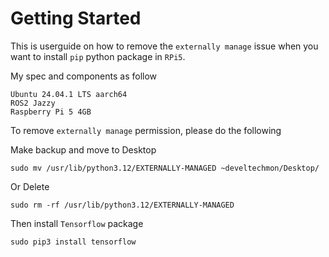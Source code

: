 # Getting Started


This is userguide on how to remove the `externally manage` issue when you want to install `pip` python package in `RPi5`.

My spec and components as follow
```
Ubuntu 24.04.1 LTS aarch64
ROS2 Jazzy
Raspberry Pi 5 4GB
```

To remove `externally manage` permission, please do the following

Make backup and move to Desktop
```
sudo mv /usr/lib/python3.12/EXTERNALLY-MANAGED ~develtechmon/Desktop/
```

Or Delete
```
sudo rm -rf /usr/lib/python3.12/EXTERNALLY-MANAGED
```

Then install `Tensorflow` package
```
sudo pip3 install tensorflow
```
